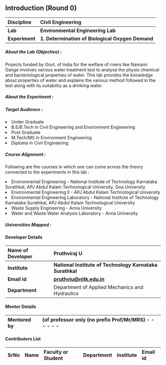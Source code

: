 ## Introduction (Round 0)

<b>Discipline</b> | <b>Civil Engineering</b>
:--|:--|
<b>Lab</b> | <b> Environmental Engineering Lab</b>
<b> Experiment</b> |  <b> 1. Determination of Biological Oxygen Demand </b>

<h5> About the Lab (Objective) : </h5>

Projects funded by Govt. of India for the welfare of rivers like Namami Gange involves various water treatment test to analyse the physio chemical and bacteriological properties of water. This lab provides the knowledge about properties of water and explains the various method followed in the test along with its suitability as a drinking water.

<h5> About the Experiment : </h5>


<h5> Target Audience : </h5>
<li>Under Graduate</li>
<li>B.E/B.Tech in Civil Engineering and Environment Engineering</li>
<li>Post Graduate</li>
<li>M.Tech/MS in Environment Engineering</li>
<li>Diploma in Civil Engineering</li>

<h5> Course Alignment : </h5>

Following are the courses in which one can come across the theory connected to the experiments in this lab :
<li>Environmental Engineering - National Institute of Technology Karnataka Surathkal,  APJ Abdul Kalam Technological University, Goa University</li>
<li>Environmental Engineering II - APJ Abdul Kalam Technological University</li>
<li>Environmental Engineering Laboratory - National Institute of Technology Karnataka Surathkal, APJ Abdul Kalam Technological University </li>
<li>Waste Supply Engineering - Anna University</li>
<li>Water and Waste Water Analysis Laboratory - Anna University</li>

<h5> Universities Mapped : </h5>

#### Developer Details

<b>Name of Developer</b>  | <b> Pruthviraj U</b>
:--|:--|
<b> Institute</b>  | <b> National Institute of Technology Karnataka Surathkal</b>
<b> Email id</b> |     <b> pruthviu@nitk.edu.in</b>
<b> Department | Department of Applied Mechanics and Hydraulics

#### Mentor Details

<b>Mentored by | <b> (of professor only (no prefix Prof/Mr/MRS) - - - - - -
:--|:--|


#### Contributors List

SrNo | Name | Faculty or Student | Department| Institute | Email id
:--|:--|:--|:--|:--|:--|

